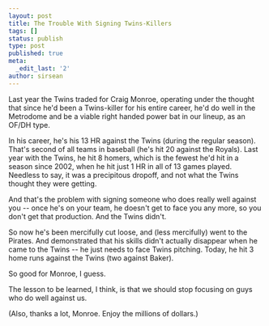```yaml
---
layout: post
title: The Trouble With Signing Twins-Killers
tags: []
status: publish
type: post
published: true
meta:
  _edit_last: '2'
author: sirsean
---
```

Last year the Twins traded for Craig Monroe, operating under the thought that since he'd been a Twins-killer for his entire career, he'd do well in the Metrodome and be a viable right handed power bat in our lineup, as an OF/DH type.

In his career, he's his 13 HR against the Twins (during the regular season). That's second of all teams in baseball (he's hit 20 against the Royals). Last year with the Twins, he hit 8 homers, which is the fewest he'd hit in a season since 2002, when he hit just 1 HR in all of 13 games played. Needless to say, it was a precipitous dropoff, and not what the Twins thought they were getting.

And that's the problem with signing someone who does really well against you -- once he's on your team, he doesn't get to face you any more, so you don't get that production. And the Twins didn't.

So now he's been mercifully cut loose, and (less mercifully) went to the Pirates. And demonstrated that his skills didn't actually disappear when he came to the Twins -- he just needs to face Twins pitching. Today, he hit 3 home runs against the Twins (two against Baker).

So good for Monroe, I guess.

The lesson to be learned, I think, is that we should stop focusing on guys who do well against us.

(Also, thanks a lot, Monroe. Enjoy the millions of dollars.)
